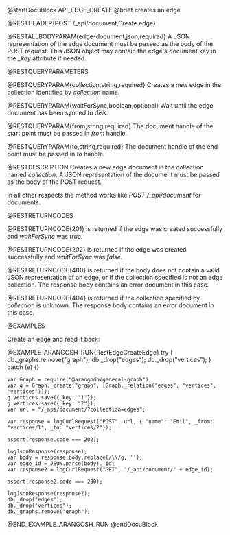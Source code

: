 
@startDocuBlock API_EDGE_CREATE
@brief creates an edge

@RESTHEADER{POST /_api/document,Create edge}

@RESTALLBODYPARAM{edge-document,json,required}
A JSON representation of the edge document must be passed as the body of
the POST request. This JSON object may contain the edge's document key in
the *_key* attribute if needed.

@RESTQUERYPARAMETERS

@RESTQUERYPARAM{collection,string,required}
Creates a new edge in the collection identified by *collection* name.

@RESTQUERYPARAM{waitForSync,boolean,optional}
Wait until the edge document has been synced to disk.

@RESTQUERYPARAM{from,string,required}
The document handle of the start point must be passed in *from* handle.

@RESTQUERYPARAM{to,string,required}
The document handle of the end point must be passed in *to* handle.

@RESTDESCRIPTION
Creates a new edge document in the collection named *collection*. A JSON
representation of the document must be passed as the body of the POST
request.

In all other respects the method works like *POST /_api/document* for
documents.

@RESTRETURNCODES

@RESTRETURNCODE{201}
is returned if the edge was created successfully and *waitForSync* was
*true*.

@RESTRETURNCODE{202}
is returned if the edge was created successfully and *waitForSync* was
*false*.

@RESTRETURNCODE{400}
is returned if the body does not contain a valid JSON representation of an
edge, or if the collection specified is not an edge collection.
The response body contains an error document in this case.

@RESTRETURNCODE{404}
is returned if the collection specified by *collection* is unknown.  The
response body contains an error document in this case.

@EXAMPLES

Create an edge and read it back:

@EXAMPLE_ARANGOSH_RUN{RestEdgeCreateEdge}
    try {
    db._graphs.remove("graph");
    db._drop("edges");
    db._drop("vertices");
    }
    catch (e) {}
    
    var Graph = require("@arangodb/general-graph");
    var g = Graph._create("graph", [Graph._relation("edges", "vertices", "vertices")]);
    g.vertices.save({_key: "1"});
    g.vertices.save({_key: "2"});
    var url = "/_api/document/?collection=edges";

    var response = logCurlRequest("POST", url, { "name": "Emil", _from: "vertices/1", _to: "vertices/2"});

    assert(response.code === 202);

    logJsonResponse(response);
    var body = response.body.replace(/\\/g, '');
    var edge_id = JSON.parse(body)._id;
    var response2 = logCurlRequest("GET", "/_api/document/" + edge_id);

    assert(response2.code === 200);

    logJsonResponse(response2);
    db._drop("edges");
    db._drop("vertices");
    db._graphs.remove("graph");
@END_EXAMPLE_ARANGOSH_RUN
@endDocuBlock

